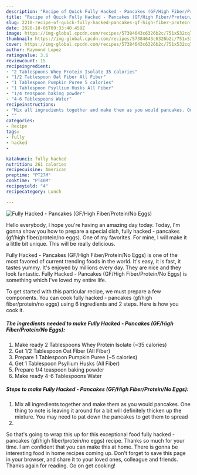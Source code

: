 ```yaml
---
description: "Recipe of Quick Fully Hacked - Pancakes (GF/High Fiber/Protein/No Eggs)"
title: "Recipe of Quick Fully Hacked - Pancakes (GF/High Fiber/Protein/No Eggs)"
slug: 2210-recipe-of-quick-fully-hacked-pancakes-gf-high-fiber-protein-no-eggs
date: 2020-10-06T09:33:40.459Z
image: https://img-global.cpcdn.com/recipes/57384643c6326b2c/751x532cq70/fully-hacked-pancakes-gfhigh-fiberproteinno-eggs-recipe-main-photo.jpg
thumbnail: https://img-global.cpcdn.com/recipes/57384643c6326b2c/751x532cq70/fully-hacked-pancakes-gfhigh-fiberproteinno-eggs-recipe-main-photo.jpg
cover: https://img-global.cpcdn.com/recipes/57384643c6326b2c/751x532cq70/fully-hacked-pancakes-gfhigh-fiberproteinno-eggs-recipe-main-photo.jpg
author: Raymond Lopez
ratingvalue: 3.6
reviewcount: 15
recipeingredient:
- "2 Tablespoons Whey Protein Isolate 35 calories"
- "1/2 Tablespoon Oat Fiber All Fiber"
- "1 Tablespoon Pumpkin Puree 5 calories"
- "1 Tablespoon Psyllium Husks All Fiber"
- "1/4 teaspoon baking powder"
- "4-6 Tablespoons Water"
recipeinstructions:
- "Mix all ingredients together and make them as you would pancakes. One thing to note is leaving it around for a bit will definitely thicken up the mixture. You may need to pat down the pancakes to get them to spread"
- ""
categories:
- Recipe
tags:
- fully
- hacked
- 

katakunci: fully hacked  
nutrition: 261 calories
recipecuisine: American
preptime: "PT27M"
cooktime: "PT40M"
recipeyield: "4"
recipecategory: Lunch

---
```



![Fully Hacked - Pancakes (GF/High Fiber/Protein/No Eggs)](https://img-global.cpcdn.com/recipes/57384643c6326b2c/751x532cq70/fully-hacked-pancakes-gfhigh-fiberproteinno-eggs-recipe-main-photo.jpg)

Hello everybody, I hope you're having an amazing day today. Today, I'm gonna show you how to prepare a special dish, fully hacked - pancakes (gf/high fiber/protein/no eggs). One of my favorites. For mine, I will make it a little bit unique. This will be really delicious.

Fully Hacked - Pancakes (GF/High Fiber/Protein/No Eggs) is one of the most favored of current trending foods in the world. It's easy, it is fast, it tastes yummy. It's enjoyed by millions every day. They are nice and they look fantastic. Fully Hacked - Pancakes (GF/High Fiber/Protein/No Eggs) is something which I've loved my entire life.




To get started with this particular recipe, we must prepare a few components. You can cook fully hacked - pancakes (gf/high fiber/protein/no eggs) using 6 ingredients and 2 steps. Here is how you cook it.

<!--inarticleads1-->

##### The ingredients needed to make Fully Hacked - Pancakes (GF/High Fiber/Protein/No Eggs):

1. Make ready 2 Tablespoons Whey Protein Isolate (~35 calories)
1. Get 1/2 Tablespoon Oat Fiber (All Fiber)
1. Prepare 1 Tablespoon Pumpkin Puree (~5 calories)
1. Get 1 Tablespoon Psyllium Husks (All Fiber)
1. Prepare 1/4 teaspoon baking powder
1. Make ready 4-6 Tablespoons Water




<!--inarticleads2-->

##### Steps to make Fully Hacked - Pancakes (GF/High Fiber/Protein/No Eggs):

1. Mix all ingredients together and make them as you would pancakes. One thing to note is leaving it around for a bit will definitely thicken up the mixture. You may need to pat down the pancakes to get them to spread
1. 




So that's going to wrap this up for this exceptional food fully hacked - pancakes (gf/high fiber/protein/no eggs) recipe. Thanks so much for your time. I am confident that you can make this at home. There is gonna be interesting food in home recipes coming up. Don't forget to save this page in your browser, and share it to your loved ones, colleague and friends. Thanks again for reading. Go on get cooking!
